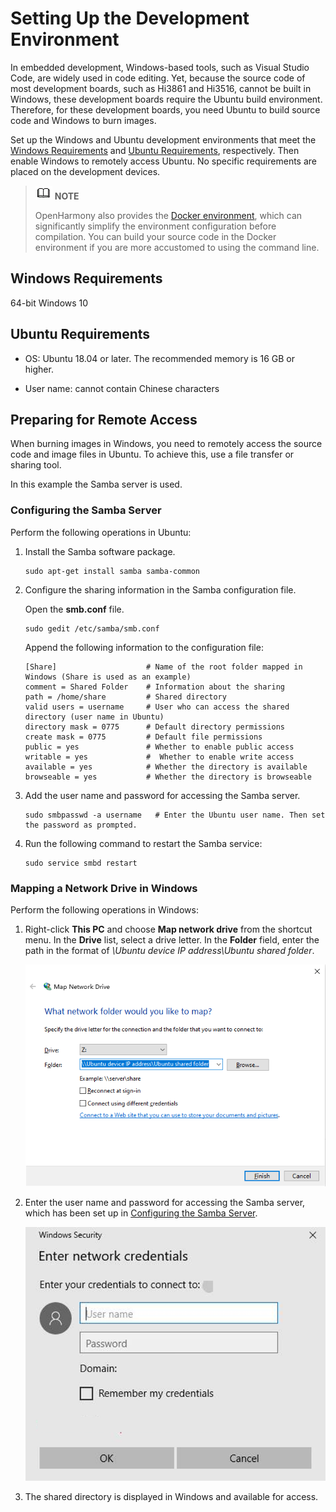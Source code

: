 # Setting Up the Development Environment


In embedded development, Windows-based tools, such as Visual Studio Code, are widely used in code editing. Yet, because the source code of most development boards, such as Hi3861 and Hi3516, cannot be built in Windows, these development boards require the Ubuntu build environment. Therefore, for these development boards, you need Ubuntu to build source code and Windows to burn images.

Set up the Windows and Ubuntu development environments that meet the [Windows Requirements](#windows-requirements) and [Ubuntu Requirements](#ubuntu-requirements), respectively. Then enable Windows to remotely access Ubuntu. No specific requirements are placed on the development devices.


> ![icon-note.gif](public_sys-resources/icon-note.gif) **NOTE**
>
> OpenHarmony also provides the [Docker environment](https://gitee.com/openharmony/docs/blob/master/en/device-dev/get-code/gettools-acquire.md), which can significantly simplify the environment configuration before compilation. You can build your source code in the Docker environment if you are more accustomed to using the command line.





## Windows Requirements

64-bit Windows 10


## Ubuntu Requirements

- OS: Ubuntu 18.04 or later. The recommended memory is 16 GB or higher.

- User name: cannot contain Chinese characters


## Preparing for Remote Access

When burning images in Windows, you need to remotely access the source code and image files in Ubuntu. To achieve this, use a file transfer or sharing tool.

In this example the Samba server is used.


### Configuring the Samba Server

Perform the following operations in Ubuntu:

1. Install the Samba software package.
   
   ```
   sudo apt-get install samba samba-common
   ```

2. Configure the sharing information in the Samba configuration file.
     
     Open the **smb.conf** file.
   
   ```
   sudo gedit /etc/samba/smb.conf   
   ```
   
   Append the following information to the configuration file:
   
   
   ```
   [Share]                    # Name of the root folder mapped in Windows (Share is used as an example)
   comment = Shared Folder    # Information about the sharing
   path = /home/share         # Shared directory
   valid users = username     # User who can access the shared directory (user name in Ubuntu)
   directory mask = 0775      # Default directory permissions
   create mask = 0775         # Default file permissions
   public = yes               # Whether to enable public access
   writable = yes             #  Whether to enable write access
   available = yes            # Whether the directory is available
   browseable = yes           # Whether the directory is browseable
   ```
     
3. Add the user name and password for accessing the Samba server.

   ```
   sudo smbpasswd -a username   # Enter the Ubuntu user name. Then set the password as prompted.
   ```

4. Run the following command to restart the Samba service:

   ```
   sudo service smbd restart
   ```


### Mapping a Network Drive in Windows

Perform the following operations in Windows:

1. Right-click **This PC** and choose **Map network drive** from the shortcut menu. In the **Drive** list, select a drive letter. In the **Folder** field, enter the path in the format of *\\Ubuntu device IP address\Ubuntu shared folder*.

   ![quickstart-pkg-prepare-networkdriver](figures/quickstart-pkg-prepare-networkdriver.png)

2. Enter the user name and password for accessing the Samba server, which has been set up in [Configuring the Samba Server](#configuring-the-samba-server).

   ![quickstart-pkg-prepare-setsamba](figures/quickstart-pkg-prepare-setsamba.png)

3. The shared directory is displayed in Windows and available for access.
